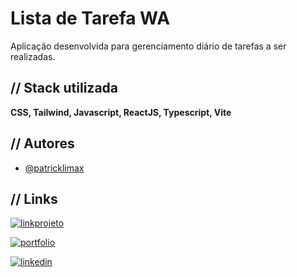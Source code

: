 # Lista de Tarefa WA

Aplicação desenvolvida para gerenciamento diário de tarefas a ser realizadas.

## // Stack utilizada

**CSS, Tailwind, Javascript, ReactJS, Typescript, Vite**

## // Autores

- [@patricklimax](https://www.github.com/patricklimax)


## // Links

[![linkprojeto](https://img.shields.io/badge/veja_o_projeto-green?style=for-the-badge&logo=ko-fi&logoColor=green&labelColor=white)](https://patricklima.vercel.app/)

[![portfolio](https://img.shields.io/badge/my_portfolio-000?style=for-the-badge&logo=prefect&logoColor=000&labelColor=white)](https://patricklima.vercel.app/)

[![linkedin](https://img.shields.io/badge/conect_linkedin-0A66C2?style=for-the-badge&logo=linkedin&logoColor=blue&labelColor=white)](https://www.linkedin.com/in/patricklimax/)

